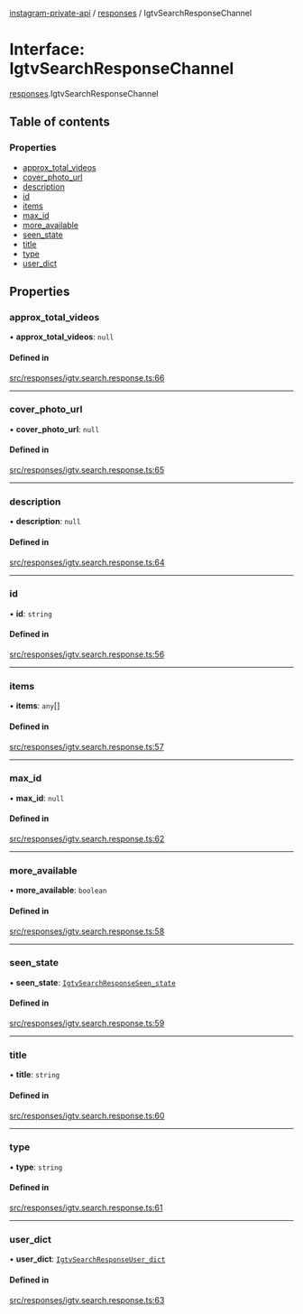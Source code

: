 [instagram-private-api](../../README.md) / [responses](../../modules/responses.md) / IgtvSearchResponseChannel

# Interface: IgtvSearchResponseChannel

[responses](../../modules/responses.md).IgtvSearchResponseChannel

## Table of contents

### Properties

- [approx\_total\_videos](IgtvSearchResponseChannel.md#approx_total_videos)
- [cover\_photo\_url](IgtvSearchResponseChannel.md#cover_photo_url)
- [description](IgtvSearchResponseChannel.md#description)
- [id](IgtvSearchResponseChannel.md#id)
- [items](IgtvSearchResponseChannel.md#items)
- [max\_id](IgtvSearchResponseChannel.md#max_id)
- [more\_available](IgtvSearchResponseChannel.md#more_available)
- [seen\_state](IgtvSearchResponseChannel.md#seen_state)
- [title](IgtvSearchResponseChannel.md#title)
- [type](IgtvSearchResponseChannel.md#type)
- [user\_dict](IgtvSearchResponseChannel.md#user_dict)

## Properties

### approx\_total\_videos

• **approx\_total\_videos**: ``null``

#### Defined in

[src/responses/igtv.search.response.ts:66](https://github.com/Nerixyz/instagram-private-api/blob/b3351b9/src/responses/igtv.search.response.ts#L66)

___

### cover\_photo\_url

• **cover\_photo\_url**: ``null``

#### Defined in

[src/responses/igtv.search.response.ts:65](https://github.com/Nerixyz/instagram-private-api/blob/b3351b9/src/responses/igtv.search.response.ts#L65)

___

### description

• **description**: ``null``

#### Defined in

[src/responses/igtv.search.response.ts:64](https://github.com/Nerixyz/instagram-private-api/blob/b3351b9/src/responses/igtv.search.response.ts#L64)

___

### id

• **id**: `string`

#### Defined in

[src/responses/igtv.search.response.ts:56](https://github.com/Nerixyz/instagram-private-api/blob/b3351b9/src/responses/igtv.search.response.ts#L56)

___

### items

• **items**: `any`[]

#### Defined in

[src/responses/igtv.search.response.ts:57](https://github.com/Nerixyz/instagram-private-api/blob/b3351b9/src/responses/igtv.search.response.ts#L57)

___

### max\_id

• **max\_id**: ``null``

#### Defined in

[src/responses/igtv.search.response.ts:62](https://github.com/Nerixyz/instagram-private-api/blob/b3351b9/src/responses/igtv.search.response.ts#L62)

___

### more\_available

• **more\_available**: `boolean`

#### Defined in

[src/responses/igtv.search.response.ts:58](https://github.com/Nerixyz/instagram-private-api/blob/b3351b9/src/responses/igtv.search.response.ts#L58)

___

### seen\_state

• **seen\_state**: [`IgtvSearchResponseSeen_state`](IgtvSearchResponseSeen_state.md)

#### Defined in

[src/responses/igtv.search.response.ts:59](https://github.com/Nerixyz/instagram-private-api/blob/b3351b9/src/responses/igtv.search.response.ts#L59)

___

### title

• **title**: `string`

#### Defined in

[src/responses/igtv.search.response.ts:60](https://github.com/Nerixyz/instagram-private-api/blob/b3351b9/src/responses/igtv.search.response.ts#L60)

___

### type

• **type**: `string`

#### Defined in

[src/responses/igtv.search.response.ts:61](https://github.com/Nerixyz/instagram-private-api/blob/b3351b9/src/responses/igtv.search.response.ts#L61)

___

### user\_dict

• **user\_dict**: [`IgtvSearchResponseUser_dict`](IgtvSearchResponseUser_dict.md)

#### Defined in

[src/responses/igtv.search.response.ts:63](https://github.com/Nerixyz/instagram-private-api/blob/b3351b9/src/responses/igtv.search.response.ts#L63)
